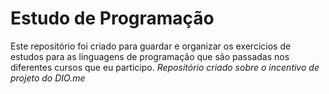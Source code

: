 # Estudo de Programação
Este repositório foi criado para guardar e organizar os exercicios de estudos para as linguagens de programação que são passadas nos diferentes cursos que eu participo. *Repositório criado sobre o incentivo de projeto do DIO.me*
